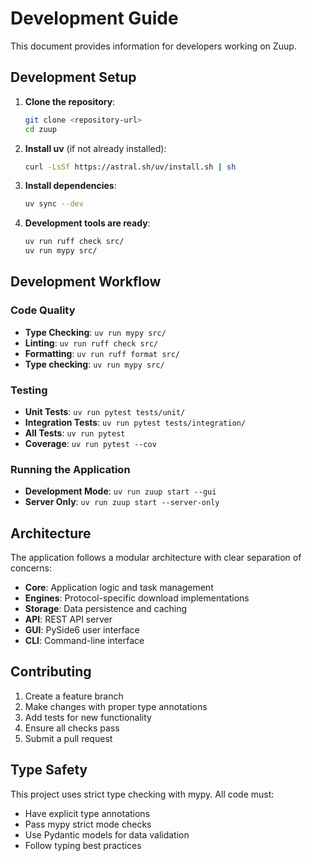 # Development Guide

This document provides information for developers working on Zuup.

## Development Setup

1. **Clone the repository**:
   ```bash
   git clone <repository-url>
   cd zuup
   ```

2. **Install uv** (if not already installed):
   ```bash
   curl -LsSf https://astral.sh/uv/install.sh | sh
   ```

3. **Install dependencies**:
   ```bash
   uv sync --dev
   ```

4. **Development tools are ready**:
   ```bash
   uv run ruff check src/
   uv run mypy src/
   ```

## Development Workflow

### Code Quality

- **Type Checking**: `uv run mypy src/`
- **Linting**: `uv run ruff check src/`
- **Formatting**: `uv run ruff format src/`
- **Type checking**: `uv run mypy src/`

### Testing

- **Unit Tests**: `uv run pytest tests/unit/`
- **Integration Tests**: `uv run pytest tests/integration/`
- **All Tests**: `uv run pytest`
- **Coverage**: `uv run pytest --cov`

### Running the Application

- **Development Mode**: `uv run zuup start --gui`
- **Server Only**: `uv run zuup start --server-only`

## Architecture

The application follows a modular architecture with clear separation of concerns:

- **Core**: Application logic and task management
- **Engines**: Protocol-specific download implementations
- **Storage**: Data persistence and caching
- **API**: REST API server
- **GUI**: PySide6 user interface
- **CLI**: Command-line interface

## Contributing

1. Create a feature branch
2. Make changes with proper type annotations
3. Add tests for new functionality
4. Ensure all checks pass
5. Submit a pull request

## Type Safety

This project uses strict type checking with mypy. All code must:

- Have explicit type annotations
- Pass mypy strict mode checks
- Use Pydantic models for data validation
- Follow typing best practices
